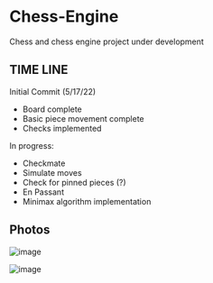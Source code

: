 # Chess-Engine

Chess and chess engine project under development


TIME LINE
---------

Initial Commit (5/17/22)
- Board complete
- Basic piece movement complete
- Checks implemented

In progress: 
- Checkmate
- Simulate moves
- Check for pinned pieces (?)
- En Passant
- Minimax algorithm implementation


Photos
--------

![image](https://user-images.githubusercontent.com/103169500/174170411-b7b69f09-9642-44a7-809d-6b1282a8a7ba.png)

![image](https://user-images.githubusercontent.com/103169500/174170496-730baee7-0885-4e7e-bdba-c2d4eef2bdaf.png)
